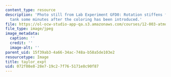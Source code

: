 ```yaml
---
content_type: resource
description: 'Photo still from Lab Experiment GFD0: Rotation stiffens fluids. Rotating
  tank some minutes after the coloring has been introduced.'
file: https://ol-ocw-studio-app-qa.s3.amazonaws.com/courses/12-003-atmosphere-ocean-and-climate-dynamics-fall-2008/072f08e828e719c27f765171e8c90f87_taylor_expt.jpg
file_type: image/jpeg
image_metadata:
  caption: ''
  credit: ''
  image-alt: ''
parent_uid: 15f39ab3-4a66-34ac-748a-b58a5de103e2
resourcetype: Image
title: taylor_expt
uid: 072f08e8-28e7-19c2-7f76-5171e8c90f87
---
```

